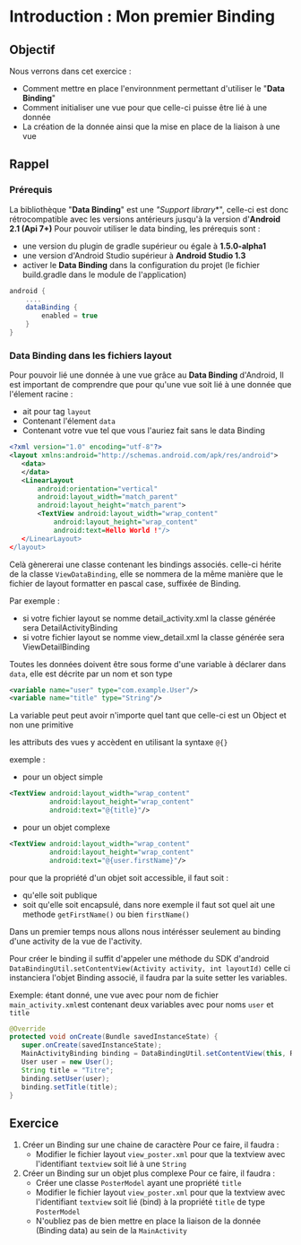 # Introduction : Mon premier Binding

## Objectif

Nous verrons dans cet exercice :

* Comment mettre en place l'environnment permettant d'utiliser le "**Data Binding**"
* Comment initialiser une vue pour que celle-ci puisse être lié à une donnée
* La création de la donnée ainsi que la mise en place de la liaison à une vue

## Rappel

### Prérequis

La bibliothèque "**Data Binding**" est une *"Support library**", celle-ci est donc rétrocompatible avec les versions antérieurs jusqu'à la version d'**Android 2.1 (Api 7+)**
Pour pouvoir utiliser le data binding, les prérequis sont :

* une version du plugin de gradle supérieur ou égale à **1.5.0-alpha1**
* une version d'Android Studio supérieur à **Android Studio 1.3**
* activer le **Data Binding** dans la configuration du projet (le fichier build.gradle dans le module de l'application) 

```groovy
android {
    ....
    dataBinding {
        enabled = true
    }
}
```

### Data Binding dans les fichiers layout

Pour pouvoir lié une donnée à une vue grâce au **Data Binding** d'Android, 
Il est important de comprendre que pour qu'une vue soit lié à une donnée que l'élement racine :

* ait pour tag `layout`
* Contenant l'élement `data`
* Contenant votre vue tel que vous l'auriez fait sans le data Binding

```xml
<?xml version="1.0" encoding="utf-8"?>
<layout xmlns:android="http://schemas.android.com/apk/res/android">
   <data>
   </data>
   <LinearLayout
       android:orientation="vertical"
       android:layout_width="match_parent"
       android:layout_height="match_parent">
       <TextView android:layout_width="wrap_content"
           android:layout_height="wrap_content"
           android:text=Hello World !"/>
   </LinearLayout>
</layout>
```

Celà gènererai une classe contenant les bindings associés. celle-ci hérite de la classe `ViewDataBinding`,
elle se nommera de la même manière que le fichier de layout formatter en pascal case, suffixée de Binding.

Par exemple  :

* si votre fichier layout se nomme detail_activity.xml la classe générée sera DetailActivityBinding
* si votre fichier layout se nomme view_detail.xml la classe générée sera ViewDetailBinding

Toutes les données doivent être sous forme d'une variable à déclarer dans `data`, elle est décrite par un nom et son type 

```xml
<variable name="user" type="com.example.User"/>
<variable name="title" type="String"/>
```

La variable peut peut avoir n'importe quel tant que celle-ci est un Object et non une primitive

les attributs des vues y accèdent en utilisant la syntaxe `@{}` 

exemple :
* pour un object simple

```xml
<TextView android:layout_width="wrap_content"
          android:layout_height="wrap_content"
          android:text="@{title}"/>
```

* pour un objet complexe

```xml
<TextView android:layout_width="wrap_content"
          android:layout_height="wrap_content"
          android:text="@{user.firstName}"/>
```

pour que la propriété d'un objet soit accessible, il faut soit :

* qu'elle soit publique
* soit qu'elle soit encapsulé, dans nore exemple il faut sot quel ait une methode `getFirstName()` ou bien `firstName()` 

Dans un premier temps nous allons nous intérésser seulement au binding d'une activity de la vue de l'activity.

Pour créer le binding il suffit d'appeler une méthode du SDK d'android `DataBindingUtil.setContentView(Activity activity, int layoutId)`
celle ci instanciera l'objet Binding associé, il faudra par la suite setter les variables.

Exemple: étant donné, une vue avec pour nom de fichier `main_activity.xml`est contenant deux variables avec pour noms `user` et `title`

```java
@Override
protected void onCreate(Bundle savedInstanceState) {
   super.onCreate(savedInstanceState);
   MainActivityBinding binding = DataBindingUtil.setContentView(this, R.layout.main_activity);
   User user = new User();
   String title = "Titre";
   binding.setUser(user);
   binding.setTitle(title);
}
```

## Exercice

1. Créer un Binding sur une chaine de caractère
    Pour ce faire, il faudra :
    * Modifier le fichier layout `view_poster.xml` pour que la textview avec l'identifiant `textview` soit lié à une `String`
2. Créer un Binding sur un objet plus complexe
    Pour ce faire, il faudra :
    * Créer une classe `PosterModel` ayant une propriété `title`
    * Modifier le fichier layout `view_poster.xml` pour que la textview avec l'identifiant `textview` soit lié (bind) à la propriété `title` de type `PosterModel`
    * N'oubliez pas de bien mettre en place la liaison de la donnée (Binding data) au sein de la `MainActivity`